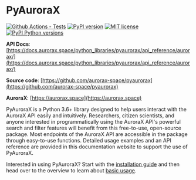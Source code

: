 # PyAuroraX

[![Github Actions - Tests](https://github.com/ucalgary-aurora/pyaurorax/workflows/tests/badge.svg)](https://github.com/ucalgary-aurora/pyaurorax/actions?query=workflow%3Atests)
[![PyPI version](https://img.shields.io/pypi/v/pyaurorax.svg)](https://pypi.python.org/pypi/pyaurorax/)
[![MIT license](https://img.shields.io/badge/License-MIT-blue.svg)](https://lbesson.mit-license.org/)
[![PyPI Python versions](https://img.shields.io/pypi/pyversions/pyaurorax.svg)](https://pypi.python.org/pypi/pyaurorax/)

**API Docs**: [https://docs.aurorax.space/python_libraries/pyaurorax/api_reference/aurorax/](https://docs.aurorax.space/python_libraries/pyaurorax/api_reference/aurorax/)

**Source code**: [https://github.com/aurorax-space/pyaurorax](https://github.com/aurorax-space/pyaurorax)

**AuroraX**: [https://aurorax.space](https://aurorax.space)

PyAuroraX is a Python 3.6+ library designed to help users interact with the AuroraX API easily and intuitively. Researchers, citizen scientists, and anyone interested in programmatically using the AuroraX API's powerful search and filter features will benefit from this free-to-use, open-source package. Most endpoints of the AuroraX API are accessible in the package through easy-to-use functions. Detailed usage examples and an API reference are provided in this documentation website to support the use of PyAuroraX.

Interested in using PyAuroraX? Start with the [installation guide](/python_libraries/pyaurorax/installation/) and then head over to the overview to learn about [basic usage](/python_libraries/pyaurorax/basic_usage/). 
